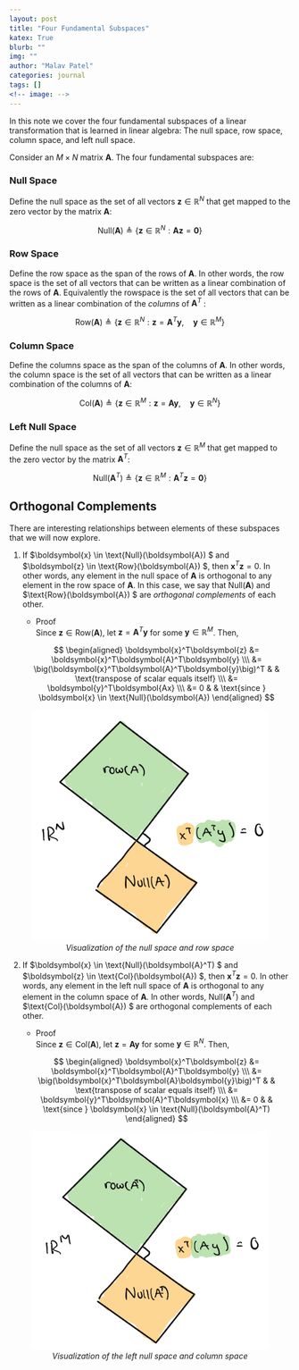 ```yaml
---
layout: post
title: "Four Fundamental Subspaces"
katex: True
blurb: ""
img: ""
author: "Malav Patel"
categories: journal
tags: []
<!-- image: -->
---
```


In this note we cover the four fundamental subspaces of a linear transformation that is learned in linear algebra: The null space, row space, column space, and left null space. 

Consider an $M \times N$ matrix $\boldsymbol{A}$. The four fundamental subspaces are:

### Null Space
Define the null space as the set of all vectors $\boldsymbol{z} \in \mathbb{R}^N$ that get mapped to the zero vector by the matrix $\boldsymbol{A}$:

$$
\text{Null}(\boldsymbol{A}) \triangleq \{\boldsymbol{z} \in \mathbb{R}^N: \boldsymbol{Az} = \boldsymbol{0}\}
$$

### Row Space
Define the row space as the span of the rows of $\boldsymbol{A}$. In other words, the row space is the set of all vectors that can be written as a linear combination of the rows of $\boldsymbol{A}$. Equivalently the rowspace is the set of all vectors that can be written as a linear combination of the *columns* of $\boldsymbol{A}^T$ :

$$
\text{Row}(\boldsymbol{A}) \triangleq \{\boldsymbol{z} \in \mathbb{R}^N: \boldsymbol{z} = \boldsymbol{A}^T\boldsymbol{y},\quad \boldsymbol{y}\in \mathbb{R}^M\}
$$

### Column Space
Define the columns space as the span of the columns of $\boldsymbol{A}$. In other words, the column space is the set of all vectors that can be written as a linear combination of the columns of $\boldsymbol{A}$:

$$
\text{Col}(\boldsymbol{A}) \triangleq \{\boldsymbol{z} \in \mathbb{R}^M : \boldsymbol{z} = \boldsymbol{Ay}, \quad \boldsymbol{y} \in \mathbb{R}^N\}
$$

### Left Null Space
Define the null space as the set of all vectors $\boldsymbol{z} \in \mathbb{R}^M$ that get mapped to the zero vector by the matrix $\boldsymbol{A}^T$:

$$
\text{Null}(\boldsymbol{A}^T) \triangleq \{\boldsymbol{z} \in \mathbb{R}^M: \boldsymbol{A}^T\boldsymbol{z} = \boldsymbol{0}\}
$$

## Orthogonal Complements

There are interesting relationships between elements of these subspaces that we will now explore. 

1. If $\boldsymbol{x} \in \text{Null}(\boldsymbol{A}) $ and $\boldsymbol{z} \in \text{Row}(\boldsymbol{A}) $, then $\boldsymbol{x}^T\boldsymbol{z}=0$. In other words, any element in the null space of $\boldsymbol{A}$ is orthogonal to any element in the row space of $\boldsymbol{A}$. In this case, we say that $\text{Null}(\boldsymbol{A})$ and $\text{Row}(\boldsymbol{A}) $ are *orthogonal complements* of each other.
    - Proof <br>
    Since $\boldsymbol{z} \in \text{Row}(\boldsymbol{A})$, let $\boldsymbol{z} = \boldsymbol{A}^T\boldsymbol{y}$ for some $\boldsymbol{y} \in \mathbb{R}^M$. Then,

    $$
    \begin{aligned}
        \boldsymbol{x}^T\boldsymbol{z} &= \boldsymbol{x}^T\boldsymbol{A}^T\boldsymbol{y} \\\ 
        &= \big(\boldsymbol{x}^T\boldsymbol{A}^T\boldsymbol{y}\big)^T & & \text{transpose of scalar equals itself} \\\ 
        &= \boldsymbol{y}^T\boldsymbol{Ax} \\\ 
        &= 0 & & \text{since } \boldsymbol{x} \in \text{Null}(\boldsymbol{A})
    \end{aligned}
    $$

<center>
<figure>
  <img src="../assets/img/orthocomplnullrow.jpeg">
  <figcaption><i>Visualization of the null space and row space</i></figcaption>
</figure>
</center>

2. If $\boldsymbol{x} \in \text{Null}(\boldsymbol{A}^T) $ and $\boldsymbol{z} \in \text{Col}(\boldsymbol{A}) $, then $\boldsymbol{x}^T\boldsymbol{z}=0$. In other words, any element in the left null space of $\boldsymbol{A}$ is orthogonal to any element in the column space of $\boldsymbol{A}$. In other words, $\text{Null}(\boldsymbol{A}^T)$ and $\text{Col}(\boldsymbol{A}) $ are orthogonal complements of each other.
    - Proof <br>
    Since $\boldsymbol{z} \in \text{Col}(\boldsymbol{A})$, let $\boldsymbol{z} = \boldsymbol{A}\boldsymbol{y}$ for some $\boldsymbol{y} \in \mathbb{R}^N$. Then,

    $$
    \begin{aligned}
        \boldsymbol{x}^T\boldsymbol{z} &= \boldsymbol{x}^T\boldsymbol{A}^T\boldsymbol{y} \\\ 
        &= \big(\boldsymbol{x}^T\boldsymbol{A}\boldsymbol{y}\big)^T & & \text{transpose of scalar equals itself} \\\ 
        &= \boldsymbol{y}^T\boldsymbol{A}^T\boldsymbol{x} \\\ 
        &= 0 & & \text{since } \boldsymbol{x} \in \text{Null}(\boldsymbol{A}^T)
    \end{aligned}
    $$

<center>
<figure>
  <img src="../assets/img/orthocomplleftnullcol.jpeg">
  <figcaption><i>Visualization of the left null space and column space</i></figcaption>
</figure>
</center>


